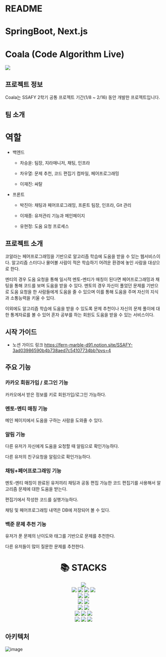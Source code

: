 # README
# SpringBoot, Next.js

# Coala (Code Algorithm Live)

<img src="/uploads/bf6bb134c19afad7191fba3846283501/image.png">

## 프로젝트 정보

Coala는 SSAFY 2학기 공통 프로젝트 기간(1/8 ~ 2/16) 동안 개발한 프로젝트입니다.

## 팀 소개

# 역할

* 백엔드

  * 차승윤: 팀장, 지라매니저, 채팅, 인프라

  * 차우열: 문제 추천, 코드 편집기 컴파일, 페어프로그래밍

  * 이재진: 싸탈

* 프론트

  * 박진아: 채팅과 페어프로그래밍, 프론트 팀장, 인프라, Git 관리

  * 이재종: 유저관리 기능과 메인페이지

  * 유현정: 도움 요청 프로세스

## 프로젝트 소개

 코알라는 페어프로그래밍을 기반으로 알고리즘 학습에 도움을 받을 수 있는 웹서비스이다. 알고리즘 스터디나 물어볼 사람이 적은 학습하기 어려운 환경에 놓인 사람을 대상으로 한다.

 멘티의 경우 도움 요청을 통해 일시적 멘토-멘티가 매칭이 된다면 페어프로그래밍과 채팅을 통해 코드를 보며 도움을 받을 수 있다. 멘토의 경우 자신이 풀었던 문제를 기반으로 도움 요청을 한 사람들에게 도움을 줄 수 있으며 이를 통해 도움을 주며 자신의 지식과 소통능력을 키울 수 있다.

 이외에도 알고리즘 학습에 도움을 받을 수 있도록 문제 추천이나 자신의 문제 풀이에 대한 통계자료를 볼 수 있어 혼자 공부를 하는 회원도 도움을 받을 수 있는 서비스이다.

## 시작 가이드
- 노션 가이드 링크
https://fern-marble-d91.notion.site/SSAFY-3ad03986590b4b738aed7c54107734bb?pvs=4


## 주요 기능

### 카카오 회원가입 / 로그인 기능

카카오에서 받은 정보를 키로 회원가입/로그인 가능하다.

### 멘토-멘티 매칭 기능

메인 페이지에서 도움을 구하는 사람을 도와줄 수 있다.

### 알림 기능

다른 유저가 자신에게 도움을 요청할 때 알림으로 확인가능하다.

다른 유저의 친구요청을 알림으로 확인가능하다.

### 채팅+페어프로그래밍 기능

멘토-멘티 매칭이 완료된 유저끼리 채팅과 공동 편집 가능한 코드 편집기를 사용해서 알고리즘 문제에 대한 도움을 받는다.

편집기에서 작성한 코드를 실행가능하다.

채팅 및 페어프로그래밍 내역은 DB에 저장되어 볼 수 있다.

### 백준 문제 추천 기능

유저가 푼 문제의 난이도와 태그를 기반으로 문제를 추천한다.

다른 유저들이 많이 질문한 문제를 추천한다.


<div align=center><h1>📚 STACKS</h1></div>

<div align=center> 
  <img src="https://img.shields.io/badge/java-007396?style=for-the-badge&logo=java&logoColor=white"> 
  <br>
  
  <img src="https://img.shields.io/badge/html5-E34F26?style=for-the-badge&logo=html5&logoColor=white"> 
  <img src="https://img.shields.io/badge/css-1572B6?style=for-the-badge&logo=css3&logoColor=white"> 
  <img src="https://img.shields.io/badge/javascript-F7DF1E?style=for-the-badge&logo=javascript&logoColor=black">
  <img src="https://img.shields.io/badge/Typescript-F7DF1E?style=for-the-badge&logo=Typescript&logoColor=white">
   
  <br>
  
  <img src="https://img.shields.io/badge/mariaDB-003545?style=for-the-badge&logo=mariaDB&logoColor=white"> 
  <img src="https://img.shields.io/badge/Redis-003545?style=for-the-badge&logo=Redis&logoColor=black"> 
  <br>
  
  <img src="https://img.shields.io/badge/Next.js-61DAFB?style=for-the-badge&logo=react&logoColor=black"> 
  <img src="https://img.shields.io/badge/node.js-339933?style=for-the-badge&logo=Node.js&logoColor=white">
  <br>
  
  <img src="https://img.shields.io/badge/spring-boot-6DB33F?style=for-the-badge&logo=spring-boot&logoColor=white">
  <img src="https://img.shields.io/badge/WebSocket-6DB33F?style=for-the-badge&logo=WebSocket&logoColor=black">  
  <br>

  <img src="https://img.shields.io/badge/linux-FCC624?style=for-the-badge&logo=linux&logoColor=black"> 
  <img src="https://img.shields.io/badge/amazonaws-232F3E?style=for-the-badge&logo=amazonaws&logoColor=white"> 
  <img src="https://img.shields.io/badge/apache tomcat-F8DC75?style=for-the-badge&logo=apachetomcat&logoColor=white">
  <br>
  
  <img src="https://img.shields.io/badge/github-181717?style=for-the-badge&logo=github&logoColor=white">
  <img src="https://img.shields.io/badge/git-F05032?style=for-the-badge&logo=git&logoColor=white">
  <img src="https://img.shields.io/badge/fontawesome-339AF0?style=for-the-badge&logo=fontawesome&logoColor=white">
  <br>
</div>

## 아키텍처

![image](/uploads/c3010af5dcfa3c359e143afaa7d4f04c/image.png)
